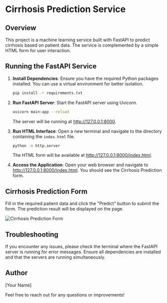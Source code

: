 # Cirrhosis Prediction Service

## Overview

This project is a machine learning service built with FastAPI to predict cirrhosis based on patient data. The service is complemented by a simple HTML form for user interaction.

## Running the FastAPI Service

1. **Install Dependencies**: Ensure you have the required Python packages installed. You can use a virtual environment for better isolation.

    ```bash
    pip install -r requirements.txt
    ```

2. **Run FastAPI Server**: Start the FastAPI server using Uvicorn.

    ```bash
    uvicorn main:app --reload
    ```

    The server will be running at http://127.0.0.1:8000.

3. **Run HTML Interface**: Open a new terminal and navigate to the directory containing the `index.html` file.

    ```bash
    python -m http.server
    ```

    The HTML form will be available at http://127.0.0.1:8000/index.html.

4. **Access the Application**: Open your web browser and navigate to http://127.0.0.1:8000/index.html. You should see the Cirrhosis Prediction form.

## Cirrhosis Prediction Form

Fill in the required patient data and click the "Predict" button to submit the form. The prediction result will be displayed on the page.

![Cirrhosis Prediction Form](.\Practice-ML-DEV-Hw\cases\case_5\HW3_fastapi\myapp.png)

## Troubleshooting

If you encounter any issues, please check the terminal where the FastAPI server is running for error messages. Ensure all dependencies are installed and that the servers are running simultaneously.

## Author

[Your Name]

Feel free to reach out for any questions or improvements!
